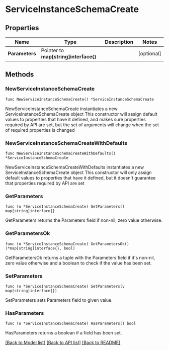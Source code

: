 # ServiceInstanceSchemaCreate

## Properties

Name | Type | Description | Notes
------------ | ------------- | ------------- | -------------
**Parameters** | Pointer to **map[string]interface{}** |  | [optional] 

## Methods

### NewServiceInstanceSchemaCreate

`func NewServiceInstanceSchemaCreate() *ServiceInstanceSchemaCreate`

NewServiceInstanceSchemaCreate instantiates a new ServiceInstanceSchemaCreate object
This constructor will assign default values to properties that have it defined,
and makes sure properties required by API are set, but the set of arguments
will change when the set of required properties is changed

### NewServiceInstanceSchemaCreateWithDefaults

`func NewServiceInstanceSchemaCreateWithDefaults() *ServiceInstanceSchemaCreate`

NewServiceInstanceSchemaCreateWithDefaults instantiates a new ServiceInstanceSchemaCreate object
This constructor will only assign default values to properties that have it defined,
but it doesn't guarantee that properties required by API are set

### GetParameters

`func (o *ServiceInstanceSchemaCreate) GetParameters() map[string]interface{}`

GetParameters returns the Parameters field if non-nil, zero value otherwise.

### GetParametersOk

`func (o *ServiceInstanceSchemaCreate) GetParametersOk() (*map[string]interface{}, bool)`

GetParametersOk returns a tuple with the Parameters field if it's non-nil, zero value otherwise
and a boolean to check if the value has been set.

### SetParameters

`func (o *ServiceInstanceSchemaCreate) SetParameters(v map[string]interface{})`

SetParameters sets Parameters field to given value.

### HasParameters

`func (o *ServiceInstanceSchemaCreate) HasParameters() bool`

HasParameters returns a boolean if a field has been set.


[[Back to Model list]](../README.md#documentation-for-models) [[Back to API list]](../README.md#documentation-for-api-endpoints) [[Back to README]](../README.md)


